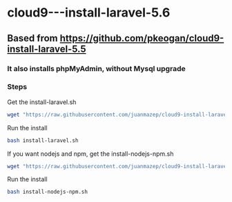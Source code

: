 # cloud9---install-laravel-5.6

## Based from https://github.com/pkeogan/cloud9-install-laravel-5.5                     

### It also installs phpMyAdmin, without Mysql upgrade

### Steps

Get the install-laravel.sh
```sh
wget "https://raw.githubusercontent.com/juanmazep/cloud9-install-laravel-5.6/master/install-laravel.sh"
```

Run the install
```sh
bash install-laravel.sh
```
If you want nodejs and npm, get the install-nodejs-npm.sh 
```sh
wget "https://raw.githubusercontent.com/juanmazep/cloud9-install-laravel-5.6/master/install-nodejs-npm.sh"
```
Run the install

```sh
bash install-nodejs-npm.sh
```
